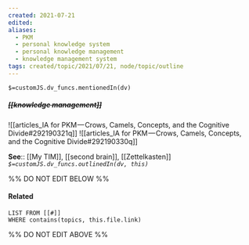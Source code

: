 ```yaml
---
created: 2021-07-21
edited: 
aliases:
  - PKM
  - personal knowledge system
  - personal knowledge management
  - knowledge management system
tags: created/topic/2021/07/21, node/topic/outline
---
```

`$=customJS.dv_funcs.mentionedIn(dv)`

##### <s class="topic-title">[[knowledge management]]</s>

![[articles_IA for PKM — Crows, Camels, Concepts, and the Cognitive Divide#292190321q]]
![[articles_IA for PKM — Crows, Camels, Concepts, and the Cognitive Divide#292190330q]]


**See**:: [[My TIM]], [[second brain]], [[Zettelkasten]]
*`$=customJS.dv_funcs.outlinedIn(dv, this)`*

%% DO NOT EDIT BELOW %%
#### Related 
```dataview
LIST FROM [[#]]
WHERE contains(topics, this.file.link)
```
%% DO NOT EDIT ABOVE %%
